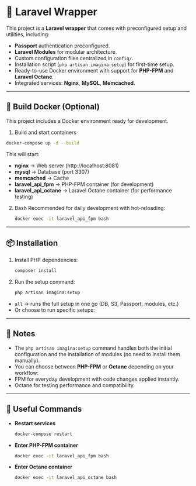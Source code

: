 # 🚀 Laravel Wrapper

This project is a **Laravel wrapper** that comes with preconfigured setup and utilities, including:

- **Passport** authentication preconfigured.
- **Laravel Modules** for modular architecture.
- Custom configuration files centralized in `config/`.
- Installation script (`php artisan imagina:setup`) for first-time setup.
- Ready-to-use Docker environment with support for **PHP-FPM** and **Laravel Octane**.
- Integrated services: **Nginx**, **MySQL**, **Memcached**.

---

## 🐳 Build Docker (Optional)

This project includes a Docker environment ready for development.

1. Build and start containers

```bash
docker-compose up -d --build
```

This will start:

- **nginx** → Web server (http://localhost:8081)
- **mysql** → Database (port 3307)
- **memcached** → Cache
- **laravel_api_fpm** → PHP-FPM container (for development)
- **laravel_api_octane** → Laravel Octane container (for performance testing)

2. Bash
   Recommended for daily development with hot-reloading:
   ```bash
   docker exec -it laravel_api_fpm bash
   ```
   
---

## 📦 Installation

1. Install PHP dependencies:
   ```bash
   composer install
   ```

2. Run the setup command:
   ```bash
   php artisan imagina:setup
   ```

- `all` → runs the full setup in one go (DB, S3, Passport, modules, etc.)
- Or choose to run specific setups:

---

## 📝 Notes

- The `php artisan imagina:setup` command handles both the initial configuration and the installation of modules (no
  need to install them manually).
- You can choose between **PHP-FPM** or **Octane** depending on your workflow:
- FPM for everyday development with code changes applied instantly.
- Octane for testing performance and compatibility.

---

## 📜 Useful Commands

- **Restart services**
  ```bash
  docker-compose restart
  ```
- **Enter PHP-FPM container**
  ```bash
  docker exec -it laravel_api_fpm bash
  ```
- **Enter Octane container**
  ```bash
  docker exec -it laravel_api_octane bash
  ```
